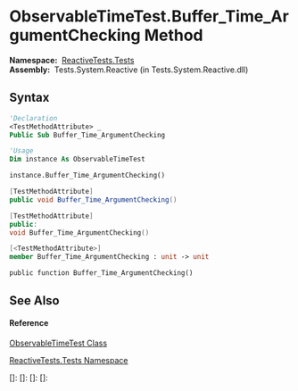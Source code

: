 # ObservableTimeTest.Buffer\_Time\_ArgumentChecking Method

**Namespace:**  [ReactiveTests.Tests](ReactiveTests.Tests\ReactiveTests.Tests.md)  
**Assembly:**  Tests.System.Reactive (in Tests.System.Reactive.dll)

## Syntax

```vb
'Declaration
<TestMethodAttribute> _
Public Sub Buffer_Time_ArgumentChecking
```

```vb
'Usage
Dim instance As ObservableTimeTest

instance.Buffer_Time_ArgumentChecking()
```

```csharp
[TestMethodAttribute]
public void Buffer_Time_ArgumentChecking()
```

```c++
[TestMethodAttribute]
public:
void Buffer_Time_ArgumentChecking()
```

```fsharp
[<TestMethodAttribute>]
member Buffer_Time_ArgumentChecking : unit -> unit 
```

```jscript
public function Buffer_Time_ArgumentChecking()
```

## See Also

#### Reference

[ObservableTimeTest Class](ObservableTimeTest\ObservableTimeTest.md)

[ReactiveTests.Tests Namespace](ReactiveTests.Tests\ReactiveTests.Tests.md)

[]: 
[]: 
[]: 
[]: 